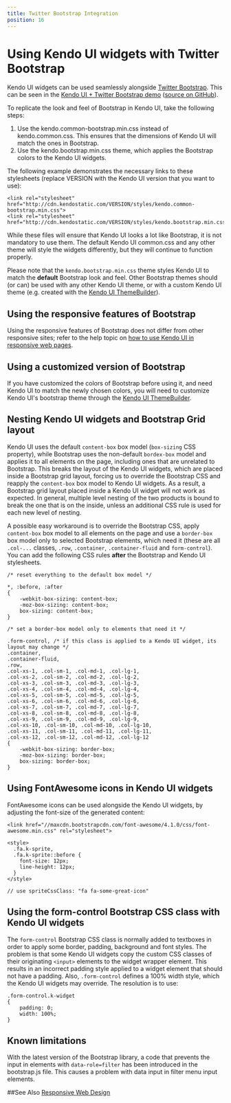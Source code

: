 ```yaml
---
title: Twitter Bootstrap Integration
position: 16
---
```


# Using Kendo UI widgets with Twitter Bootstrap

Kendo UI widgets can be used seamlessly alongside [Twitter Bootstrap](http://getbootstrap.com/). This can be seen in the [Kendo UI + Twitter Bootstrap demo](http://demos.telerik.com/kendo-ui/bootstrap) ([source on GitHub](https://github.com/telerik/kendo-bootstrap-demo)).

To replicate the look and feel of Bootstrap in Kendo UI, take the following steps:

  1. Use the kendo.common-bootstrap.min.css instead of kendo.common.css. This ensures that the dimensions of Kendo UI will match the ones in Bootstrap.
  2. Use the kendo.bootstrap.min.css theme, which applies the Bootstrap colors to the Kendo UI widgets.

The following example demonstrates the necessary links to these stylesheets (replace VERSION with the Kendo UI version that you want to use):

    <link rel="stylesheet" href="http://cdn.kendostatic.com/VERSION/styles/kendo.common-bootstrap.min.css">
    <link rel="stylesheet" href="http://cdn.kendostatic.com/VERSION/styles/kendo.bootstrap.min.css">

While these files will ensure that Kendo UI looks a lot like Bootstrap, it is not mandatory to use them.
The default Kendo UI common.css and any other theme will style the widgets differently, but they will continue to function properly.

Please note that the `kendo.bootstrap.min.css` theme styles Kendo UI to match the **default** Bootstrap look and feel.
Other Bootstrap themes should (or can) be used with any other Kendo UI theme, or with a custom Kendo UI theme  (e.g. created with the [Kendo UI ThemeBuilder](/themebuilder)).

## Using the responsive features of Bootstrap

Using the responsive features of Bootstrap does not differ from other responsive sites;
refer to the help topic on [how to use Kendo UI in responsive web pages](./using-kendo-in-responsive-web-pages).

## Using a customized version of Bootstrap

If you have customized the colors of Bootstrap before using it, and need Kendo UI to match the newly chosen colors,
you will need to customize Kendo UI's bootstrap theme through the [Kendo UI ThemeBuilder](http://demos.telerik.com/kendo-ui/themebuilder/web.html).

## Nesting Kendo UI widgets and Bootstrap Grid layout

Kendo UI uses the default `content-box` box model (`box-sizing` CSS property), while Bootstrap uses the non-default `bordex-box` model and applies it to all elements on the page,
including ones that are unrelated to Bootstrap. This breaks the layout of the Kendo UI widgets, which are placed inside a Bootstrap grid layout,
forcing us to override the Bootstrap CSS and reapply the `content-box` box model to Kendo UI widgets. As a result, a Bootstrap grid layout placed inside a Kendo UI widget
will not work as expected. In general, multiple level nesting of the two products is bound to break the one that is on the inside, unless an additional CSS rule is used for each new level of nesting.

A possible easy workaround is to override the Bootstrap CSS, apply `content-box` box model to all elements on the page and use a `border-box` box model only to selected Bootstrap elements, which need it
(these are all `.col-...` classes, `.row`, `.container`, `.container-fluid` and `form-control`). You can add the following CSS rules **after** the Bootstrap and Kendo UI stylesheets.

    /* reset everything to the default box model */

    *, :before, :after
    {
        -webkit-box-sizing: content-box;
        -moz-box-sizing: content-box;
        box-sizing: content-box;
    }

    /* set a border-box model only to elements that need it */

    .form-control, /* if this class is applied to a Kendo UI widget, its layout may change */
    .container,
    .container-fluid,
    .row,
    .col-xs-1, .col-sm-1, .col-md-1, .col-lg-1,
    .col-xs-2, .col-sm-2, .col-md-2, .col-lg-2,
    .col-xs-3, .col-sm-3, .col-md-3, .col-lg-3,
    .col-xs-4, .col-sm-4, .col-md-4, .col-lg-4,
    .col-xs-5, .col-sm-5, .col-md-5, .col-lg-5,
    .col-xs-6, .col-sm-6, .col-md-6, .col-lg-6,
    .col-xs-7, .col-sm-7, .col-md-7, .col-lg-7,
    .col-xs-8, .col-sm-8, .col-md-8, .col-lg-8,
    .col-xs-9, .col-sm-9, .col-md-9, .col-lg-9,
    .col-xs-10, .col-sm-10, .col-md-10, .col-lg-10,
    .col-xs-11, .col-sm-11, .col-md-11, .col-lg-11,
    .col-xs-12, .col-sm-12, .col-md-12, .col-lg-12
    {
        -webkit-box-sizing: border-box;
        -moz-box-sizing: border-box;
        box-sizing: border-box;
    }

## Using FontAwesome icons in Kendo UI widgets

FontAwesome icons can be used alongside the Kendo UI widgets, by adjusting the font-size of the generated content:

    <link href="//maxcdn.bootstrapcdn.com/font-awesome/4.1.0/css/font-awesome.min.css" rel="stylesheet">

    <style>
      .fa.k-sprite,
      .fa.k-sprite::before {
        font-size: 12px;
        line-height: 12px;
      }
    </style>

    // use spriteCssClass: "fa fa-some-great-icon"

## Using the form-control Bootstrap CSS class with Kendo UI widgets

The `form-control` Bootstrap CSS class is normally added to textboxes in order to apply some border, padding, background and font styles.
The problem is that some Kendo UI widgets copy the custom CSS classes of their originating `<input>` elements to the widget wrapper element.
This results in an incorrect padding style applied to a widget element that should not have a padding.
Also, `.form-control` defines a 100% width style, which the Kendo UI widgets may override. The resolution is to use:

    .form-control.k-widget
    {
        padding: 0;
        width: 100%;
    }

## Known limitations

With the latest version of the Bootstrap library, a code that prevents the input in elements with `data-role=filter` has been introduced in the bootstrap.js file. This causes a problem with data input in filter menu
input elements.

##See Also
[Responsive Web Design](http://docs.telerik.com/kendo-ui/using-kendo-in-responsive-web-pages)
